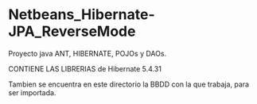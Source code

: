 # Netbeans_Hibernate-JPA_ReverseMode
Proyecto java ANT, HIBERNATE, POJOs y DAOs. <br> 

CONTIENE LAS LIBRERIAS de Hibernate 5.4.31<br>

Tambien se encuentra en este directorio la BBDD con la que trabaja, para ser importada.
